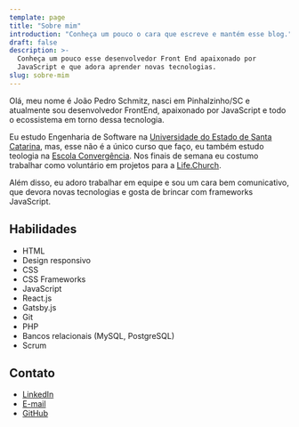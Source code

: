 ```yaml
---
template: page
title: "Sobre mim"
introduction: "Conheça um pouco o cara que escreve e mantém esse blog."
draft: false
description: >-
  Conheça um pouco esse desenvolvedor Front End apaixonado por
  JavaScript e que adora aprender novas tecnologias.
slug: sobre-mim
---
```


Olá, meu nome é João Pedro Schmitz, nasci em Pinhalzinho/SC e atualmente sou desenvolvedor FrontEnd, apaixonado por JavaScript e todo o ecossistema em torno dessa tecnologia.

Eu estudo Engenharia de Software na [Universidade do Estado de Santa Catarina](https://www.udesc.br/), mas, esse não é a único curso que faço, eu também estudo teologia na [Escola Convergência](https://escolaconvergencia.com.br). Nos finais de semana eu costumo trabalhar como voluntário em projetos para a [Life.Church](https://www.life.church/).

Além disso, eu adoro trabalhar em equipe e sou um cara bem comunicativo, que devora novas tecnologias e gosta de brincar com frameworks JavaScript.

## Habilidades

- HTML
- Design responsivo
- CSS
- CSS Frameworks
- JavaScript
- React.js
- Gatsby.js
- Git
- PHP
- Bancos relacionais (MySQL, PostgreSQL)
- Scrum

## Contato

- [LinkedIn](https://www.linkedin.com/in/jpedroschmitz/)
- [E-mail](mailto:jpedroschmitz@hotmail.com)
- [GitHub](https://github.com/jpedroschmitz)
